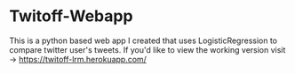 # Twitoff-Webapp
This is a python based web app I created that uses LogisticRegression to compare twitter user's tweets. If you'd like to view the working version visit -> https://twitoff-lrm.herokuapp.com/
